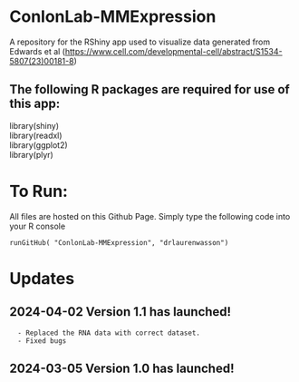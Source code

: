 # ConlonLab-MMExpression
A repository for the RShiny app used to visualize data generated from Edwards et al (https://www.cell.com/developmental-cell/abstract/S1534-5807(23)00181-8) 

## The following R packages are required for use of this app:
library(shiny)<br>
library(readxl)<br>
library(ggplot2)<br>
library(plyr)<br>

# To Run:
All files are hosted on this Github Page. Simply type the following code into your R console

```runGitHub( "ConlonLab-MMExpression", "drlaurenwasson")```

# Updates
## 2024-04-02 Version 1.1 has launched! 
      - Replaced the RNA data with correct dataset.
      - Fixed bugs
## 2024-03-05 Version 1.0 has launched!


